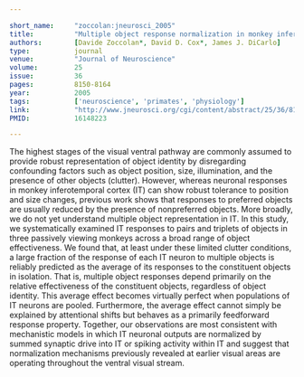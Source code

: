 ```yaml
---

short_name:     "zoccolan:jneurosci_2005"
title:          "Multiple object response normalization in monkey inferotemporal cortex"
authors:        [Davide Zoccolan*, David D. Cox*, James J. DiCarlo]
type:           journal
venue:          "Journal of Neuroscience"
volume:         25
issue:          36
pages:          8150-8164
year:           2005
tags:           ['neuroscience', 'primates', 'physiology']
link:           "http://www.jneurosci.org/cgi/content/abstract/25/36/8150"
PMID:           16148223

---
```


The highest stages of the visual ventral pathway are commonly assumed to provide robust representation of object identity by disregarding confounding factors such as object position, size, illumination, and the presence of other objects (clutter). However, whereas neuronal responses in monkey inferotemporal cortex (IT) can show robust tolerance to position and size changes, previous work shows that responses to preferred objects are usually reduced by the presence of nonpreferred objects. More broadly, we do not yet understand multiple object representation in IT. In this study, we systematically examined IT responses to pairs and triplets of objects in three passively viewing monkeys across a broad range of object effectiveness. We found that, at least under these limited clutter conditions, a large fraction of the response of each IT neuron to multiple objects is reliably predicted as the average of its responses to the constituent objects in isolation. That is, multiple object responses depend primarily on the relative effectiveness of the constituent objects, regardless of object identity. This average effect becomes virtually perfect when populations of IT neurons are pooled. Furthermore, the average effect cannot simply be explained by attentional shifts but behaves as a primarily feedforward response property. Together, our observations are most consistent with mechanistic models in which IT neuronal outputs are normalized by summed synaptic drive into IT or spiking activity within IT and suggest that normalization mechanisms previously revealed at earlier visual areas are operating throughout the ventral visual stream.
